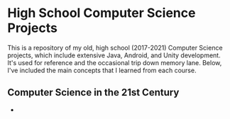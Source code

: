 # High School Computer Science Projects

This is a repository of my old, high school (2017-2021) Computer Science projects, which include extensive Java, Android, and Unity development. It's used for reference and the occasional trip down memory lane. Below, I've included the main concepts that I learned from each course.

## Computer Science in the 21st Century

* 
